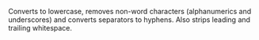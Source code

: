 Converts to lowercase, removes non-word characters (alphanumerics and
underscores) and converts separators to hyphens. Also strips leading and
trailing whitespace.

